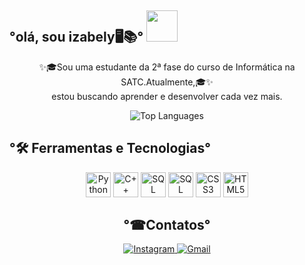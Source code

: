 <h2 >°olá, sou izabely🖥️📚°  <img src="https://media4.giphy.com/media/v1.Y2lkPTc5MGI3NjExdHJ6c2N5YzF4OW9pc2xkd2N3dDY5bWt5aWhnaGdqM2FobGNid3pkMyZlcD12MV9pbnRlcm5hbF9naWZfYnlfaWQmY3Q9cw/FkhK87rXbRQtohaUAQ/giphy.gif" width="50"></h2>


<p align="center">
  ✨🎓Sou uma estudante da 2ª fase do curso de Informática na SATC.Atualmente,🎓✨ <br>estou buscando aprender e desenvolver cada vez mais.
</p>

<p align="center">
  <img src="https://github-readme-stats.vercel.app/api/top-langs/?username=izabelydaluz&layout=compact&theme=apprentice&show_icons=true" alt="Top Languages" loading="lazy"/>
</p>


## °🛠️ Ferramentas e Tecnologias°

<p align="center">
<img src="https://cdn.jsdelivr.net/gh/devicons/devicon/icons/python/python-original.svg" alt="Python" width="40" height="40"/>
<img src="https://cdn.jsdelivr.net/gh/devicons/devicon@latest/icons/cplusplus/cplusplus-original.svg" alt="C++" width="40" height="40"/>
<img src="https://cdn.jsdelivr.net/gh/devicons/devicon@latest/icons/mysql/mysql-original-wordmark.svg" alt="SQL" width="40" height="40"/>
<img src="https://cdn.jsdelivr.net/gh/devicons/devicon/icons/arduino/arduino-original-wordmark.svg" alt="SQL" width="40" height="40"/>
<img src="https://cdn.jsdelivr.net/gh/devicons/devicon/icons/css3/css3-original.svg" alt="CSS3" width="40" height="40" />
<img src="https://cdn.jsdelivr.net/gh/devicons/devicon/icons/html5/html5-original.svg" alt="HTML5" width="40" height="40" /> 

</p>

<h2 align="center">°☎Contatos°</h2>

<p align="center">
  <a href="https://www.instagram.com/izabelydaluz" target="_blank">
    <img src="https://img.shields.io/badge/-Instagram-%23E4405F?style=for-the-badge&logo=instagram&logoColor=white" alt="Instagram" loading="lazy">
  </a>
  <a href="mailto:izabelydaluzfernandes@gmail.com">
    <img src="https://img.shields.io/badge/Gmail-D14836?style=for-the-badge&logo=gmail&logoColor=white" alt="Gmail" loading="lazy">
  </a>
</p>

